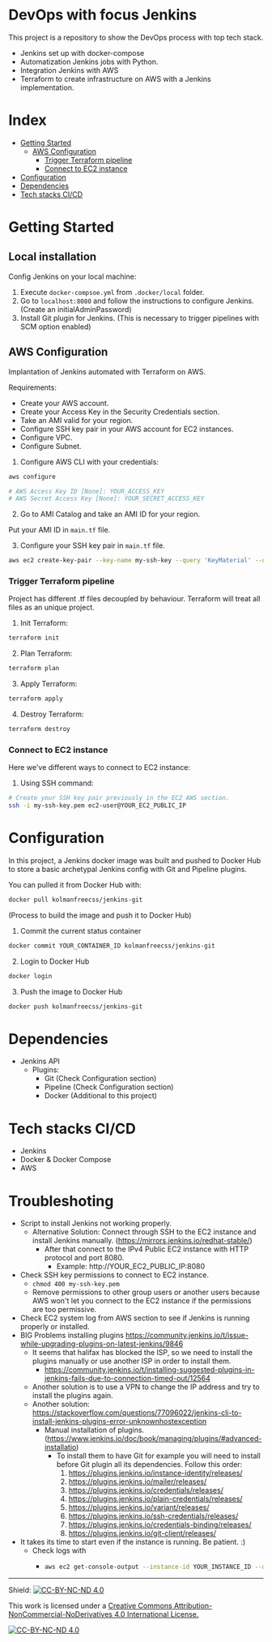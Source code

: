 # DevOps with focus Jenkins 

This project is a repository to show the DevOps process with top tech stack.

- Jenkins set up with docker-compose
- Automatization Jenkins jobs with Python.
- Integration Jenkins with AWS
- Terraform to create infrastructure on AWS with a Jenkins implementation.

# Index

- [Getting Started](#getting-started)
  - [AWS Configuration](#aws-configuration)
    - [Trigger Terraform pipeline](#trigger-terraform-pipeline)
    - [Connect to EC2 instance](#connect-to-ec2-instance)
- [Configuration](#configuration)
- [Dependencies](#dependencies)
- [Tech stacks CI/CD](#tech-stacks-ci/cd)

# Getting Started

## Local installation

Config Jenkins on your local machine:

1. Execute `docker-compsoe.yml` from `.docker/local` folder.
2. Go to `localhost:8080` and follow the instructions to configure Jenkins. (Create an initialAdminPassword)
3. Install Git plugin for Jenkins. (This is necessary to trigger pipelines with SCM option enabled)

## AWS Configuration

Implantation of Jenkins automated with Terraform on AWS. 

Requirements:
- Create your AWS account.
- Create your Access Key in the Security Credentials section.
- Take an AMI valid for your region.
- Configure SSH key pair in your AWS account for EC2 instances.
- Configure VPC.
- Configure Subnet.

1. Configure AWS CLI with your credentials:

```bash
aws configure

# AWS Access Key ID [None]: YOUR_ACCESS_KEY
# AWS Secret Access Key [None]: YOUR_SECRET_ACCESS_KEY
```

2. Go to AMI Catalog and take an AMI ID for your region.

Put your AMI ID in `main.tf` file.

3. Configure your SSH key pair in `main.tf` file.

```bash
aws ec2 create-key-pair --key-name my-ssh-key --query 'KeyMaterial' --output text > my-ssh-key.pem
```


### Trigger Terraform pipeline

Project has different .tf files decoupled by behaviour. Terraform will treat all files as an unique project.

1. Init Terraform: 

```bash
terraform init
```

2. Plan Terraform:

```bash
terraform plan
```

3. Apply Terraform:

```bash
terraform apply
```

4. Destroy Terraform:

```bash
terraform destroy
```

### Connect to EC2 instance

Here we've different ways to connect to EC2 instance:

1. Using SSH command:

```bash
# Create your SSH key pair previously in the EC2 AWS section.
ssh -i my-ssh-key.pem ec2-user@YOUR_EC2_PUBLIC_IP
```

# Configuration

In this project, a Jenkins docker image was built and pushed to Docker Hub to store a basic archetypal Jenkins config with Git and Pipeline plugins.

You can pulled it from Docker Hub with:

```bash
docker pull kolmanfreecss/jenkins-git
```

(Process to build the image and push it to Docker Hub)

1. Commit the current status container

```bash
docker commit YOUR_CONTAINER_ID kolmanfreecss/jenkins-git
```

2. Login to Docker Hub

```bash
docker login
```

3. Push the image to Docker Hub

```bash
docker push kolmanfreecss/jenkins-git
```

# Dependencies

- Jenkins API
  - Plugins:
    - Git (Check Configuration section)
    - Pipeline (Check Configuration section)
    - Docker (Additional to this project)

# Tech stacks CI/CD

- Jenkins
- Docker & Docker Compose
- AWS

# Troubleshoting

- Script to install Jenkins not working properly. 
  - Alternative Solution: Connect through SSH to the EC2 instance and install Jenkins manually. (https://mirrors.jenkins.io/redhat-stable/)
    - After that connect to the IPv4 Public EC2 instance with HTTP protocol and port 8080.
      - Example: http://YOUR_EC2_PUBLIC_IP:8080
- Check SSH key permissions to connect to EC2 instance.
  - `chmod 400 my-ssh-key.pem`
  - Remove permissions to other group users or another users because AWS won't let you connect to the EC2 instance if the permissions are too permissive.
- Check EC2 system log from AWS section to see if Jenkins is running properly or installed.
- BIG Problems installing plugins https://community.jenkins.io/t/issue-while-upgrading-plugins-on-latest-jenkins/9846
  - It seems that halifax has blocked the ISP, so we need to install the plugins manually or use another ISP in order to install them.
    - https://community.jenkins.io/t/installing-suggested-plugins-in-jenkins-fails-due-to-connection-timed-out/12564
  - Another solution is to use a VPN to change the IP address and try to install the plugins again.
  - Another solution: https://stackoverflow.com/questions/77096022/jenkins-cli-to-install-jenkins-plugins-error-unknownhostexception
    - Manual installation of plugins. (https://www.jenkins.io/doc/book/managing/plugins/#advanced-installatio)
      - To install them to have Git for example you will need to install before Git plugin all its dependencies. Follow this order:
        1. https://plugins.jenkins.io/instance-identity/releases/
        2. https://plugins.jenkins.io/mailer/releases/
        3. https://plugins.jenkins.io/credentials/releases/
        4. https://plugins.jenkins.io/plain-credentials/releases/
        5. https://plugins.jenkins.io/variant/releases/
        6. https://plugins.jenkins.io/ssh-credentials/releases/
        7. https://plugins.jenkins.io/credentials-binding/releases/
        8. https://plugins.jenkins.io/git-client/releases/
- It takes its time to start even if the instance is running. Be patient. :)
  - Check logs with
    - ```bash
      aws ec2 get-console-output --instance-id YOUR_INSTANCE_ID --output text
      ```

---

Shield: [![CC-BY-NC-ND 4.0][CC-BY-NC-ND-shield]][CC-BY-NC-ND]

This work is licensed under a [Creative Commons Attribution-NonCommercial-NoDerivatives 4.0 International License.][CC-BY-NC-ND]

[![CC-BY-NC-ND 4.0][CC-BY-NC-ND-image]][CC-BY-NC-ND]

[CC-BY-NC-ND-shield]: https://img.shields.io/badge/License-CC--BY--NC--ND--4.0-lightgrey
[CC-BY-NC-ND]: http://creativecommons.org/licenses/by-nc-nd/4.0/
[CC-BY-NC-ND-image]: https://i.creativecommons.org/l/by-nc-nd/4.0/88x31.png
